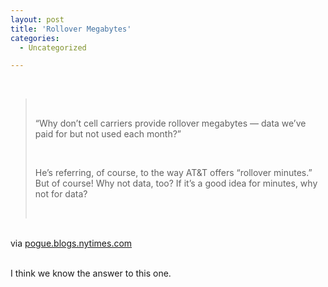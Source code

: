 ```yaml
---
layout: post
title: 'Rollover Megabytes'
categories:
  - Uncategorized

---
```


<div class="posterous_bookmarklet_entry"><br /><blockquote class="posterous_long_quote"><br /><p>“Why don’t cell carriers provide rollover megabytes — data we’ve paid for but not used each month?”</p><br /><p>He’s referring, of course, to the way AT&amp;T offers “rollover minutes.” But of course! Why not data, too? If it’s a good idea for minutes, why not for data?</p><br /></blockquote><br /><div class="posterous_quote_citation">via <a href="http://pogue.blogs.nytimes.com/2010/12/10/heres-a-thought-rollover-megabytes/?hp">pogue.blogs.nytimes.com</a></div><br /><p>I think we know the answer to this one.</p><br /></div><div class="blogger-post-footer"><img width="1" height="1" src="https://blogger.googleusercontent.com/tracker/8920950033468593796-4622501118012144245?l=openmobile.blogspot.com" alt="" /></div>
